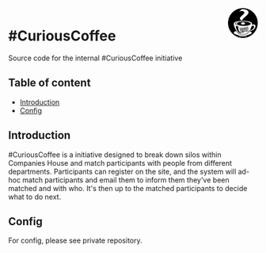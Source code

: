 <a href="#">
    <img src="readme-images/curious-coffee.png" alt="Curious Coffee" title="Curious Coffee" align="right" height="60" />
</a>

# #CuriousCoffee
Source code for the internal #CuriousCoffee initiative

## Table of content

- [Introduction](#introduction)
- [Config](#config)

## Introduction
#CuriousCoffee is a initiative designed to break down silos within Companies House and match participants with people from different departments. Participants can register on the site, and the system will ad-hoc match participants and email them to inform them they've been matched and with who. It's then up to the matched participants to decide what to do next.

## Config
For config, please see private repository.